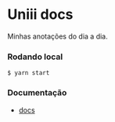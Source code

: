 # Uniii docs

Minhas anotações do dia a dia.

### Rodando local

```
$ yarn start
```
### Documentação

- [docs](https://docusaurus.io/docs)
